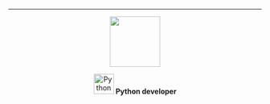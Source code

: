  ---
<div id="header" align="center">
  <img src=https://media2.giphy.com/media/v1.Y2lkPTc5MGI3NjExd3c2NHMzNGhhbThwejZkMDAwN2E2cGYwOGk3eGRpN2s5N2w3dzNociZlcD12MV9pbnRlcm5hbF9naWZfYnlfaWQmY3Q9Zw/3ohhwqrNt7rd9yuj7O/giphy.gif width="100"/>
</div>
<div id="description" align="center">
<p align="center">
  <img src="https://www.python.org/static/community_logos/python-logo.png" alt="Python logo" width="40"/>
  <b>Python developer</b>
</p>
</div>
